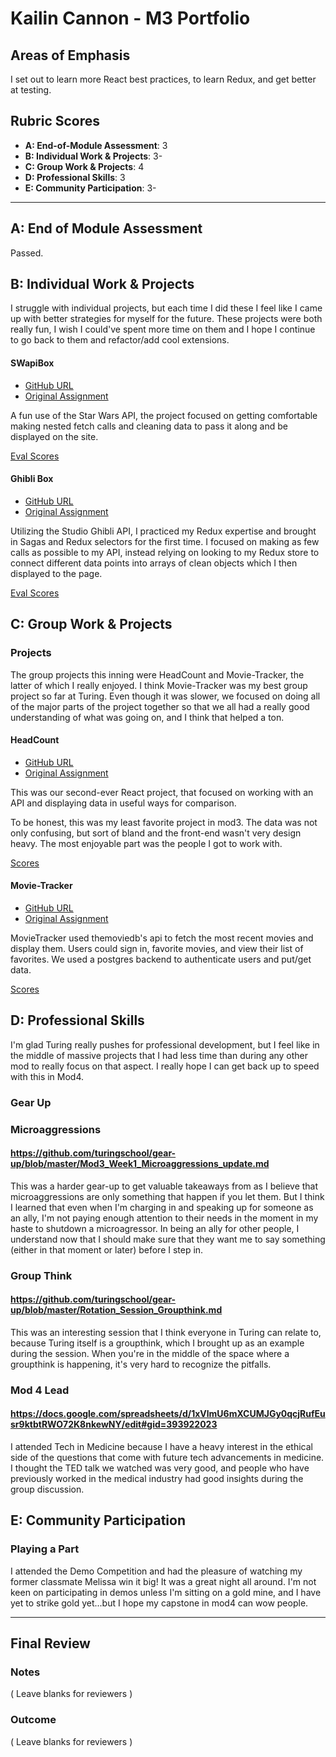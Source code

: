 # Kailin Cannon - M3 Portfolio

## Areas of Emphasis

I set out to learn more React best practices, to learn Redux, and get better at testing.

## Rubric Scores

* **A: End-of-Module Assessment**: 3
* **B: Individual Work & Projects**: 3-
* **C: Group Work & Projects**: 4
* **D: Professional Skills**: 3
* **E: Community Participation**: 3-

-----------------------

## A: End of Module Assessment

Passed.


## B: Individual Work & Projects

I struggle with individual projects, but each time I did these I feel like I came up with better strategies for myself for the future. These projects were both really fun, I wish I could've spent more time on them and I hope I continue to go back to them and refactor/add cool extensions.

#### SWapiBox

* [GitHub URL](https://github.com/Kc2693/SWapiBox)
* [Original Assignment](http://frontend.turing.io/projects/swapi-box.html)

A fun use of the Star Wars API, the project focused on getting comfortable making nested fetch calls and cleaning data to pass it along and be displayed on the site.

[Eval Scores](https://github.com/turingschool/front-end-submissions-public/blob/master/1711/mod-3/swapi/kailin/scores.md)

#### Ghibli Box

* [GitHub URL](https://github.com/Kc2693/Ghibli-Box)
* [Original Assignment](http://frontend.turing.io/projects/self-directed-project.html)


Utilizing the Studio Ghibli API, I practiced my Redux expertise and brought in Sagas and Redux selectors for the first time. I focused on making as few calls as possible to my API, instead relying on looking to my Redux store to connect different data points into arrays of clean objects which I then displayed to the page.

[Eval Scores](https://github.com/turingschool/front-end-submissions-public/blob/master/1711/mod-3/personal-project/Kailin-Cannon/scores.md)


## C: Group Work & Projects

### Projects

The group projects this inning were HeadCount and Movie-Tracker, the latter of which I really enjoyed. I think Movie-Tracker was my best group project so far at Turing. Even though it was slower, we focused on doing all of the major parts of the project together so that we all had a really good understanding of what was going on, and I think that helped a ton. 

#### HeadCount

* [GitHub URL](https://github.com/Kc2693/headcount)
* [Original Assignment](https://github.com/turingschool-examples/headcount2.0)

This was our second-ever React project, that focused on working with an API and displaying data in useful ways for comparison.

To be honest, this was my least favorite project in mod3. The data was not only confusing, but sort of bland and the front-end wasn't very design heavy. The most enjoyable part was the people I got to work with.

[Scores](https://github.com/turingschool/front-end-submissions-public/blob/master/1711/mod-3/headcount/chase-ricardo-kailin/scores.md)


#### Movie-Tracker

* [GitHub URL](https://github.com/skenne21/movie-tracker)
* [Original Assignment](https://github.com/turingschool-examples/movie-tracker)

MovieTracker used themoviedb's api to fetch the most recent movies and display them. Users could sign in, favorite movies, and view their list of favorites. We used a postgres backend to authenticate users and put/get data.

[Scores](https://github.com/turingschool/front-end-submissions-public/blob/master/1711/mod-3/movie-tracker/charles-sabrina-kailin/scores.md)

## D: Professional Skills

I'm glad Turing really pushes for professional development, but I feel like in the middle of massive projects that I had less time than during any other mod to really focus on that aspect. I really hope I can get back up to speed with this in Mod4.

### Gear Up

### Microaggressions
#### https://github.com/turingschool/gear-up/blob/master/Mod3_Week1_Microaggressions_update.md

This was a harder gear-up to get valuable takeaways from as I believe that microaggressions are only something that happen if you let them. But I think I learned that even when I'm charging in and speaking up for someone as an ally, I'm not paying enough attention to their needs in the moment in my haste to shutdown a microagressor. In being an ally for other people, I understand now that I should make sure that they want me to say something (either in that moment or later) before I step in. 


### Group Think
#### https://github.com/turingschool/gear-up/blob/master/Rotation_Session_Groupthink.md

This was an interesting session that I think everyone in Turing can relate to, because Turing itself is a groupthink, which I brought up as an example during the session. When you're in the middle of the space where a groupthink is happening, it's very hard to recognize the pitfalls. 

### Mod 4 Lead
#### https://docs.google.com/spreadsheets/d/1xVlmU6mXCUMJGy0qcjRufEusr9ktbtRWO72K8nkewNY/edit#gid=393922023

I attended Tech in Medicine because I have a heavy interest in the ethical side of the questions that come with future tech advancements in medicine. I thought the TED talk we watched was very good, and people who have previously worked in the medical industry had good insights during the group discussion.


## E: Community Participation

### Playing a Part

I attended the Demo Competition and had the pleasure of watching my former classmate Melissa win it big! It was a great night all around. I'm not keen on participating in demos unless I'm sitting on a gold mine, and I have yet to strike gold yet...but I hope my capstone in mod4 can wow people.

------------------

## Final Review

### Notes

( Leave blanks for reviewers )

### Outcome

( Leave blanks for reviewers )

